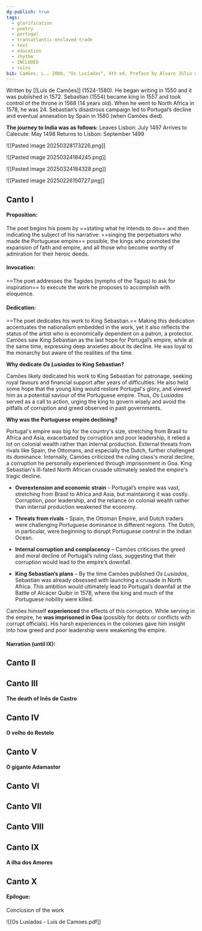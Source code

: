 ```yaml
---
dg-publish: true
tags:
  - glorification
  - poetry
  - portugal
  - transatlantic-enslaved-trade
  - text
  - education
  - rhythm
  - INCLUDED
  - ruins
bib: Camões, L., 2000, "Os Lusíadas", 4th ed, Preface by Álvaro Júlio da Costa Pimpão, Presentation by António Pinheiro de Castro, Instituto Camões, Ministério dos Negócios Estrangeiros.
---
```

Written by [[Luís de Camões]] (1524-1580). He began writing in 1550 and it was published in 1572.  Sebastian (1554) became king in 1557 and took control of the throne in 1568 (14 years old). When he went to North Africa in 1578, he was 24. Sebastian’s disastrous campaign led to Portugal’s decline and eventual annexation by Spain in 1580 (when Camões died).

**The journey to India was as follows:**
Leaves Lisbon: July 1497
Arrives to Calecute: May 1498
Returns to Lisbon: September 1499

![[Pasted image 20250328173226.png]]

![[Pasted image 20250324184245.png]]


![[Pasted image 20250324184328.png]]

![[Pasted image 20250226150727.png]]

## Canto I 
#### Proposition: 
The poet begins his poem by ==stating what he intends to do== and then indicating the subject of his narrative: ==singing the perpetuators who made the Portuguese empire== possible, the kings who promoted the expansion of faith and empire, and all those who become worthy of admiration for their heroic deeds.
#### Invocation: 
==The poet addresses the Tagides (nymphs of the Tagus) to ask for inspiration== to execute the work he proposes to accomplish with eloquence.
#### Dedication:
==The poet dedicates his work to King Sebastian.== Making this dedication accentuates the nationalism embedded in the work, yet it also reflects the status of the artist who is economically dependent on a patron, a protector.
Camões saw King Sebastian as the last hope for Portugal’s empire, while at the same time, expressing deep anxieties about its decline. He was loyal to the monarchy but aware of the realities of the time.

**Why dedicate _Os Lusíadas_ to King Sebastian?**

Camões likely dedicated his work to King Sebastian for patronage, seeking royal favours and financial support after years of difficulties. He also held some hope that the young king would restore Portugal's glory, and viewed him as a potential saviour of the Portuguese empire. Thus, _Os Lusíadas_ served as a call to action, urging the king to govern wisely and avoid the pitfalls of corruption and greed observed in past governments.

**Why was the Portuguese empire declining?**

Portugal's empire was big for the country's size, stretching from Brasil to Africa and Asia, exacerbated by corruption and poor leadership, it relied a lot on colonial wealth rather than internal production. External threats from rivals like Spain, the Ottomans, and especially the Dutch, further challenged its dominance. Internally, Camões criticized the ruling class's moral decline, a corruption he personally experienced through imprisonment in Goa. King Sebastian's ill-fated North African crusade ultimately sealed the empire's tragic decline.

- **Overextension and economic strain** – Portugal’s empire was vast, stretching from Brasil to Africa and Asia, but maintaining it was costly. Corruption, poor leadership, and the reliance on colonial wealth rather than internal production weakened the economy.

- **Threats from rivals** – Spain, the Ottoman Empire, and Dutch traders were challenging Portuguese dominance in different regions. The Dutch, in particular, were beginning to disrupt Portuguese control in the Indian Ocean.

- **Internal corruption and complacency** – Camões criticises the greed and moral decline of Portugal’s ruling class, suggesting that their corruption would lead to the empire’s downfall.

- **King Sebastian’s plans** – By the time Camões published _Os Lusíadas_, Sebastian was already obsessed with launching a crusade in North Africa. This ambition would ultimately lead to Portugal’s downfall at the Battle of Alcácer Quibir in 1578, where the king and much of the Portuguese nobility were killed.

Camões himself **experienced** the effects of this corruption. While serving in the empire, he **was imprisoned in Goa** (possibly for debts or conflicts with corrupt officials). His harsh experiences in the colonies gave him insight into how greed and poor leadership were weakening the empire.

#### Narration (until IX):

## Canto II

## Canto III

#### The death of Inês de Castro

## Canto IV

#### O velho do Restelo

## Canto V

#### O gigante Adamastor

## Canto VI

## Canto VII

## Canto VIII

## Canto IX
#### A ilha dos Amores
## Canto X

#### Epilogue:
Conclusion of the work

![[Os Lusiadas - Luis de Camoes.pdf]]